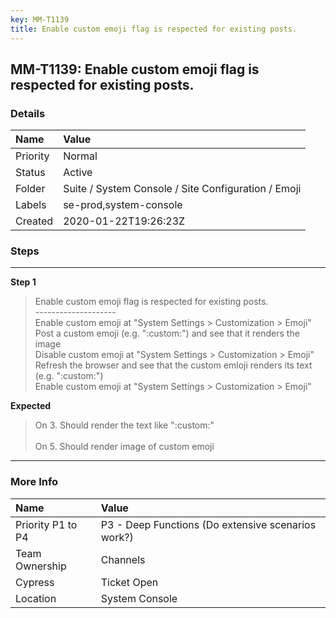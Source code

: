 ```yaml
---
key: MM-T1139
title: Enable custom emoji flag is respected for existing posts.
---
```


## MM-T1139: Enable custom emoji flag is respected for existing posts.

### Details

| Name     | Value                                               |
| :------- | :-------------------------------------------------- |
| Priority | Normal                                              |
| Status   | Active                                              |
| Folder   | Suite / System Console / Site Configuration / Emoji |
| Labels   | se-prod,system-console                              |
| Created  | 2020-01-22T19:26:23Z                                |

### Steps

<hr/>

**Step 1**

> <article>Enable custom emoji flag is respected for existing posts.<br />--------------------<br />Enable custom emoji at &quot;System Settings &gt; Customization &gt; Emoji&quot;<br />Post a custom emoji (e.g. &quot;:custom:&quot;) and see that it renders the image<br />Disable custom emoji at &quot;System Settings &gt; Customization &gt; Emoji&quot;<br />Refresh the browser and see that the custom emloji renders its text (e.g. &quot;:custom:&quot;)<br />Enable custom emoji at &quot;System Settings &gt; Customization &gt; Emoji&quot;</article>

**Expected**

> <article>On 3. Should render the text like &quot;:custom:&quot;<br /><br />On 5. Should render image of custom emoji</article>

<hr/>

### More Info

| Name              | Value                                              |
| :---------------- | :------------------------------------------------- |
| Priority P1 to P4 | P3 - Deep Functions (Do extensive scenarios work?) |
| Team Ownership    | Channels                                           |
| Cypress           | Ticket Open                                        |
| Location          | System Console                                     |
